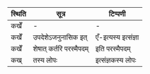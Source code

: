 | स्थिति | सूत्र | टिप्पणी |
| ----- | ------- | ------ |
| कखेँ | - | - |
| कखेँ | उपदेशेऽजनुनासिक इत् | एँ-इत्यस्य इत्संज्ञा |
| कखेँ | शेषात् कर्तरि परस्मैपदम् | इति परस्मैपदम् |
| कख् | तस्य लोपः | इत्संज्ञकस्य लोपः |
